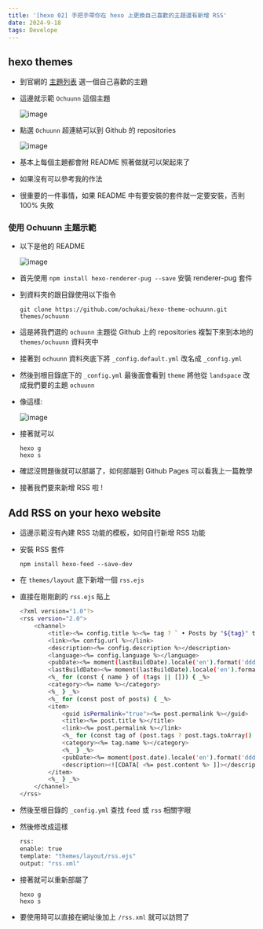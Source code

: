 ```yaml
---
title: '[hexo 02] 手把手帶你在 hexo 上更換自己喜歡的主題還有新增 RSS'
date: 2024-9-18
tags: Develope
---
```


## hexo themes

- 到官網的 [主題列表](https://hexo.io/themes/) 選一個自己喜歡的主題

- 這邊就示範 ```Ochuunn``` 這個主題

    ![image](https://hackmd.io/_uploads/rk7uUXO6R.png)

- 點選 ```Ochuunn``` 超連結可以到 Github 的 repositories

    ![image](https://hackmd.io/_uploads/r1Q4vm_pA.png)

- 基本上每個主題都會附  README  照著做就可以架起來了

- 如果沒有可以參考我的作法

- 很重要的一件事情，如果 README 中有要安裝的套件就一定要安裝，否則 100% 失敗

### 使用 Ochuunn 主題示範

- 以下是他的 README

    ![image](https://hackmd.io/_uploads/rkrXO7_TC.png)

- 首先使用 ```npm install hexo-renderer-pug --save``` 安裝 renderer-pug 套件

- 到資料夾的跟目錄使用以下指令

    ```bash=
    git clone https://github.com/ochukai/hexo-theme-ochuunn.git themes/ochuunn
    ```
    
- 這是將我們選的 ```ochuunn``` 主題從 Github 上的 repositories 複製下來到本地的 ```themes/ochuunn``` 資料夾中

- 接著到 ```ochuunn``` 資料夾底下將 ```_config.default.yml``` 改名成 ```_config.yml```

- 然後到根目錄底下的 ```_config.yml``` 最後面會看到 ```theme``` 將他從 ```landspace``` 改成我們要的主題 ```ochuunn```

- 像這樣:

    ![image](https://hackmd.io/_uploads/SJD1qm_aR.png)

- 接著就可以
    ```bash=
    hexo g 
    hexo s
    ```

- 確認沒問題後就可以部屬了，如何部屬到 Github Pages 可以看我上一篇教學

- 接著我們要來新增 RSS 啦 !

## Add RSS on your hexo website

- 這邊示範沒有內建 RSS 功能的模板，如何自行新增 RSS 功能

- 安裝 RSS 套件
    ```bash=
    npm install hexo-feed --save-dev
    ```
    
- 在 ```themes/layout``` 底下新增一個 ```rss.ejs```

- 直接在剛剛創的 ```rss.ejs``` 貼上

    ```bash
    <?xml version="1.0"?>
    <rss version="2.0">
        <channel>
            <title><%= config.title %><%= tag ? ` • Posts by "${tag}" tag` : '' %><%= category ? ` • Posts by "${category}" category` : '' %></title>
            <link><%= config.url %></link>
            <description><%= config.description %></description>
            <language><%= config.language %></language>
            <pubDate><%= moment(lastBuildDate).locale('en').format('ddd, DD MMM YYYY HH:mm:ss ZZ') %></pubDate>
            <lastBuildDate><%= moment(lastBuildDate).locale('en').format('ddd, DD MMM YYYY HH:mm:ss ZZ') %></lastBuildDate>
            <%_ for (const { name } of (tags || [])) { _%>
            <category><%= name %></category>
            <%_ } _%>
            <%_ for (const post of posts) { _%>
            <item>
                <guid isPermalink="true"><%= post.permalink %></guid>
                <title><%= post.title %></title>
                <link><%= post.permalink %></link>
                <%_ for (const tag of (post.tags ? post.tags.toArray() : [])) { _%>
                <category><%= tag.name %></category>
                <%_ } _%>
                <pubDate><%= moment(post.date).locale('en').format('ddd, DD MMM YYYY HH:mm:ss ZZ') %></pubDate>
                <description><![CDATA[ <%= post.content %> ]]></description>
            </item>
            <%_ } _%>
        </channel>
    </rss>
    ```
    
- 然後至根目錄的 ```_config.yml``` 查找 ```feed``` 或 ```rss``` 相關字眼

- 然後修改成這樣

    ```bash
    rss:
    enable: true
    template: "themes/layout/rss.ejs"
    output: "rss.xml"
    ```
    
- 接著就可以重新部屬了
 
    ```bash=
    hexo g 
    hexo s
    ```
    
- 要使用時可以直接在網址後加上 ```/rss.xml``` 就可以訪問了